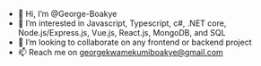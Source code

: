 - 👋 Hi, I’m @George-Boakye
- 👀 I’m interested in Javascript, Typescript, c#, .NET core, Node.js/Express.js, Vue.js, React.js, MongoDB, and SQL 
- 💞️ I’m looking to collaborate on any frontend or backend project
- 📫 Reach me on georgekwamekumiboakye@gmail.com 

<!---
George-Boakye/George-Boakye is a ✨ special ✨ repository because its `README.md` (this file) appears on your GitHub profile.
You can click the Preview link to take a look at your changes.
--->
